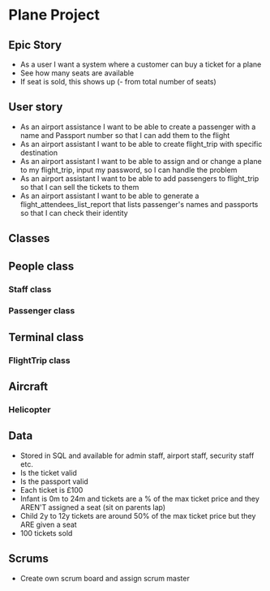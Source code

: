# Plane Project
## Epic Story
- As a user I want a system where a customer can buy a ticket for a plane
- See how many seats are available
- If seat is sold, this shows up (- from total number of seats)

## User story
- As an airport assistance I want to be able to create a passenger with a name and Passport number so that I can add
 them to the flight
- As an airport assistant I want to be able to create flight_trip with specific destination
- As an airport assistant I want to be able to assign and or change a plane to my flight_trip, input my password, so
 I can handle the problem
- As an airport assistant I want to be able to add passengers to flight_trip so that I can sell the tickets to them
- As an airport assistant I want to be able to generate a flight_attendees_list_report that lists passenger's names
  and passports so that I can check their identity 

## Classes
## People class
### Staff class
### Passenger class
## Terminal class
### FlightTrip class
## Aircraft
### Helicopter

## Data
- Stored in SQL and available for admin staff, airport staff, security staff etc.
- Is the ticket valid
- Is the passport valid
- Each ticket is £100
- Infant is 0m to 24m and tickets are a % of the max ticket price and they AREN'T assigned a seat (sit on parents lap)
- Child 2y to 12y tickets are around 50% of the max ticket price but they ARE given a seat
- 100 tickets sold

## Scrums
- Create own scrum board and assign scrum master